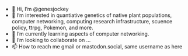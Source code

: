 - 👋 Hi, I’m @genesjockey
- 👀 I’m interested in quantiative genetics of native plant populations, computer networking, computing research infrastructure, scuence policy, ttrpg, Pokemon, and more.
- 🌱 I’m currently learning aspects of computer networking.
- 💞️ I’m looking to collaborate on ...
- 📫 How to reach me gmail or mastodon.social, same username as here

<!---
genesjockey/genesjockey is a ✨ special ✨ repository because its `README.md` (this file) appears on your GitHub profile.
You can click the Preview link to take a look at your changes.
--->
